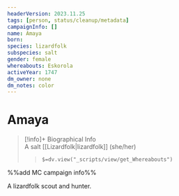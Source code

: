 ```yaml
---
headerVersion: 2023.11.25
tags: [person, status/cleanup/metadata]
campaignInfo: []
name: Amaya
born:
species: lizardfolk
subspecies: salt
gender: female
whereabouts: Eskorola
activeYear: 1747
dm_owner: none
dm_notes: color
---
```

# Amaya
>[!info]+ Biographical Info  
> A salt [[Lizardfolk|lizardfolk]] (she/her)  
>> `$=dv.view("_scripts/view/get_Whereabouts")`

%%add MC campaign info%%

A lizardfolk scout and hunter.